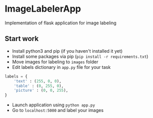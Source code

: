 # ImageLabelerApp
Implementation of flask application for image labeling

## Start work
* Install python3 and pip (if you haven't installed it yet)
* Install some packages via pip (`pip install -r requirements.txt`)
* Move images for labeling to `images` folder
* Edit labels dictionary in `app.py` file for your task
```python
labels = {
	'text' : (255, 0, 0),
	'table' : (0, 255, 0),
	'picture' : (0, 0, 255),
}
```
* Launch application using `python app.py`
* Go to `localhost:5000` and label your images